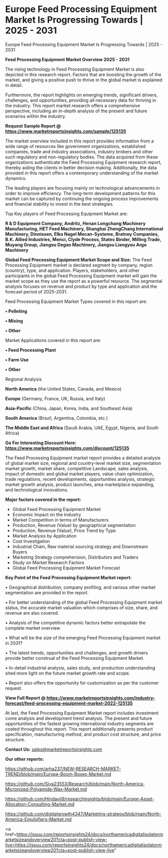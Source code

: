 # Europe Feed Processing Equipment Market Is Progressing Towards | 2025 - 2031
Europe Feed Processing Equipment Market Is Progressing Towards | 2025 - 2031

<Strong> Feed Processing Equipment Market Overview 2025 - 2031</strong>

The rising technology in Feed Processing Equipment Market is also depicted in this research report. Factors that are boosting the growth of the market, and giving a positive push to thrive in the global market is explained in detail.

Furthermore, the report highlights on emerging trends, significant drivers, challenges, and opportunities, providing all necessary data for thriving in the industry. This report market research offers a comprehensive perspective, including an in-depth analysis of the present and future scenarios within the industry.

<strong>Request Sample Report @ <a href=https://www.marketreportsinsights.com/sample/125135>https://www.marketreportsinsights.com/sample/125135</a></strong>

The market overview included in this report provides information from a wide range of resources like government organizations, established companies, trade and industry associations, industry brokers and other such regulatory and non-regulatory bodies. The data acquired from these organizations authenticate the Feed Processing Equipment research report, thereby aiding the clients in better decision making. Additionally, the data provided in this report offers a contemporary understanding of the market dynamics.

The leading players are focusing mainly on technological advancements in order to improve efficiency. The long-term development patterns for this market can be captured by continuing the ongoing process improvements and financial stability to invest in the best strategies.

Top Key players of Feed Processing Equipment Market are:

<strong>R & D Equipment Company, Andritz, Henan Longchang Machinery Manufacturing, HET Feed Machinery, Shanghai ZhengChang International Machinery, Dinnissen, Elko Nagel Mecan-Systeme, Bratney Companies, B.K. Allied Industries, Menci, Clyde Process, Statec Binder, Milling Trade, Muyang Group, Jiangsu Degao Machinery, Jiangsu Liangyou Argo Machinery</strong>

<strong><b>Global Feed Processing Equipment Market Scope and Size:</b></strong>
The Feed Processing Equipment market is declared segment by company, region (country), type, and application. Players, stakeholders, and other participants in the global Feed Processing Equipment market will gain the market scope as they use the report as a powerful resource. The segmental analysis focuses on revenue and product by type and application and the forecast period of 2025-2031.

Feed Processing Equipment Market Types covered in this report are:

<strong>• Pelleting

• Mixing

• Other</strong>

Market Applications covered in this report are:

<strong>• Feed Processing Plant

• Farm Use

• Other</strong> 

Regional Analysis

<strong>North America</strong> (the United States, Canada, and Mexico)

<strong>Europe</strong> (Germany, France, UK, Russia, and Italy)

<strong>Asia-Pacific</strong> (China, Japan, Korea, India, and Southeast Asia)

<strong>South America</strong> (Brazil, Argentina, Colombia, etc.)

<strong>The Middle East and Africa</strong> (Saudi Arabia, UAE, Egypt, Nigeria, and South Africa)

<strong>Go For Interesting Discount Here: <a href=https://www.marketreportsinsights.com/discount/125135>https://www.marketreportsinsights.com/discount/125135</a></strong>

The Feed Processing Equipment market report provides a detailed analysis of global market size, regional and country-level market size, segmentation market growth, market share, competitive Landscape, sales analysis, impact of domestic and global market players, value chain optimization, trade regulations, recent developments, opportunities analysis, strategic market growth analysis, product launches, area marketplace expanding, and technological innovations.

<strong><b>Major factors covered in the report:</b></strong>
<ul>
  <li>Global Feed Processing Equipment Market </li>
  <li>Economic Impact on the Industry</li>
  <li>Market Competition in terms of Manufacturers</li>
  <li>Production, Revenue (Value) by geographical segmentation</li>
  <li>Production, Revenue (Value), Price Trend by Type</li>
  <li>Market Analysis by Application</li>
  <li>Cost Investigation</li>
  <li>Industrial Chain, Raw material sourcing strategy and Downstream Buyers</li>
  <li>Marketing Strategy comprehension, Distributors and Traders</li>
  <li>Study on Market Research Factors</li>
  <li>Global Feed Processing Equipment Market Forecast</li>
</ul>

<strong><b>Key Point of the Feed Processing Equipment Market report:</b></strong>

• Geographical distribution, company profiling, and various other market segmentation are provided in the report.

• For better understanding of the global Feed Processing Equipment market status, the accurate market valuation which comprises of size, share, and revenue are also covered.

• Analysis of the competitive dynamic factors better extrapolate the complete market overview

• What will be the size of the emerging Feed Processing Equipment market in 2031?

• The latest trends, opportunities and challenges, and growth drivers provide better construal of the Feed Processing Equipment Market.

• In-detail industrial analysis, sales study, and production understanding shed more light on the future market growth rate and scope.

• Report also offers the opportunity for customization as per the customer request.

<strong><b>View Full Report @ <a href=https://www.marketreportsinsights.com/industry-forecast/feed-processing-equipment-market-2022-125135>https://www.marketreportsinsights.com/industry-forecast/feed-processing-equipment-market-2022-125135</a></b></strong>


At last, the Feed Processing Equipment Market report includes investment come analysis and development trend analysis. The present and future opportunities of the fastest growing international industry segments are coated throughout this report. This report additionally presents product specification, manufacturing method, and product cost structure, and price structure.

<strong>Contact Us:</strong>
sales@marketreportsinsights.com

<strong>Our other reports:</strong>

<a href=https://github.com/arha237/NEW-RESEARCH-MARKET-TREND/blob/main/Europe-Boom-Boxes-Market.md>https://github.com/arha237/NEW-RESEARCH-MARKET-TREND/blob/main/Europe-Boom-Boxes-Market.md</a>

<a href=https://github.com/Siya23553/Research/blob/main/North-America-Micronized-Polyamide-Wax-Market.md>https://github.com/Siya23553/Research/blob/main/North-America-Micronized-Polyamide-Wax-Market.md</a>

<a href=https://github.com/Hindavii9/researchinsights/blob/main/Europe-Asset-Allocation-Consulting-Market.md>https://github.com/Hindavii9/researchinsights/blob/main/Europe-Asset-Allocation-Consulting-Market.md</a>

<a href=https://github.com/digitalgrowth4347/Marketing-strategy/blob/main/North-America-Emulsifiers-Market.md>https://github.com/digitalgrowth4347/Marketing-strategy/blob/main/North-America-Emulsifiers-Market.md</a>

<a href=https://issuu.com/reportsinsights24/docs/northamericadigitalisolatormarketsizeandoverview20?cta=post-publish-view-live>https://issuu.com/reportsinsights24/docs/northamericadigitalisolatormarketsizeandoverview20?cta=post-publish-view-live</a>"
